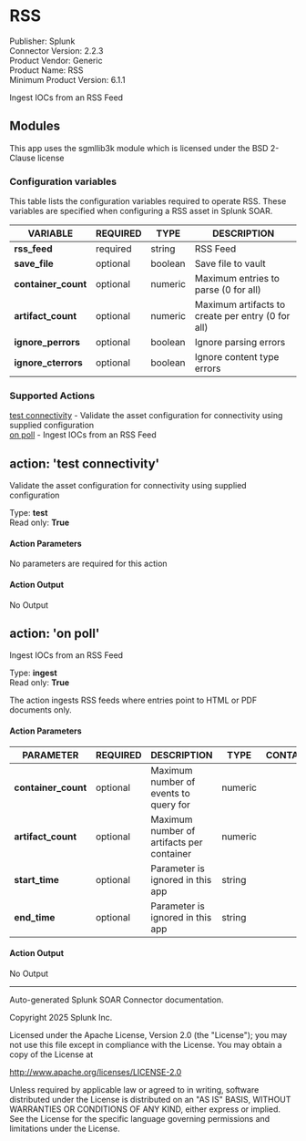 # RSS

Publisher: Splunk \
Connector Version: 2.2.3 \
Product Vendor: Generic \
Product Name: RSS \
Minimum Product Version: 6.1.1

Ingest IOCs from an RSS Feed

## Modules

This app uses the sgmllib3k module which is licensed under the BSD 2-Clause license

### Configuration variables

This table lists the configuration variables required to operate RSS. These variables are specified when configuring a RSS asset in Splunk SOAR.

VARIABLE | REQUIRED | TYPE | DESCRIPTION
-------- | -------- | ---- | -----------
**rss_feed** | required | string | RSS Feed |
**save_file** | optional | boolean | Save file to vault |
**container_count** | optional | numeric | Maximum entries to parse (0 for all) |
**artifact_count** | optional | numeric | Maximum artifacts to create per entry (0 for all) |
**ignore_perrors** | optional | boolean | Ignore parsing errors |
**ignore_cterrors** | optional | boolean | Ignore content type errors |

### Supported Actions

[test connectivity](#action-test-connectivity) - Validate the asset configuration for connectivity using supplied configuration \
[on poll](#action-on-poll) - Ingest IOCs from an RSS Feed

## action: 'test connectivity'

Validate the asset configuration for connectivity using supplied configuration

Type: **test** \
Read only: **True**

#### Action Parameters

No parameters are required for this action

#### Action Output

No Output

## action: 'on poll'

Ingest IOCs from an RSS Feed

Type: **ingest** \
Read only: **True**

The action ingests RSS feeds where entries point to HTML or PDF documents only.

#### Action Parameters

PARAMETER | REQUIRED | DESCRIPTION | TYPE | CONTAINS
--------- | -------- | ----------- | ---- | --------
**container_count** | optional | Maximum number of events to query for | numeric | |
**artifact_count** | optional | Maximum number of artifacts per container | numeric | |
**start_time** | optional | Parameter is ignored in this app | string | |
**end_time** | optional | Parameter is ignored in this app | string | |

#### Action Output

No Output

______________________________________________________________________

Auto-generated Splunk SOAR Connector documentation.

Copyright 2025 Splunk Inc.

Licensed under the Apache License, Version 2.0 (the "License");
you may not use this file except in compliance with the License.
You may obtain a copy of the License at

http://www.apache.org/licenses/LICENSE-2.0

Unless required by applicable law or agreed to in writing,
software distributed under the License is distributed on an "AS IS" BASIS,
WITHOUT WARRANTIES OR CONDITIONS OF ANY KIND, either express or implied.
See the License for the specific language governing permissions and limitations under the License.
